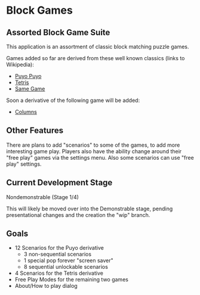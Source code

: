 # Block Games
## Assorted Block Game Suite

This application is an assortment of classic block matching puzzle games.

Games added so far are derived from these well known classics (links to Wikipedia):
- [Puyo Puyo](https://en.wikipedia.org/wiki/Puyo_Puyo)
- [Tetris](https://en.wikipedia.org/wiki/Tetris)
- [Same Game](https://en.wikipedia.org/wiki/SameGame)

Soon a derivative of the following game will be added:
- [Columns](https://en.wikipedia.org/wiki/Columns_(video_game))

## Other Features
There are plans to add "scenarios" to some of the games, to add more interesting game play. Players
also have the ability change around their "free play" games via the settings menu. Also some scenarios
can use "free play" settings.

## Current Development Stage
Nondemonstrable (Stage 1/4)

This will likely be moved over into the Demonstrable stage, pending presentational changes and the
creation the "wip" branch.

## Goals
- 12 Scenarios for the Puyo derivative
    * 3 non-sequential scenarios
    * 1 special pop forever "screen saver"
    * 8 sequential unlockable scenarios
- 4 Scenarios for the Tetris derivative
- Free Play Modes for the remaining two games
- About/How to play dialog

